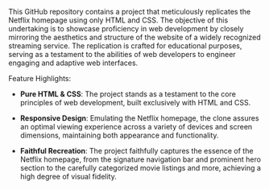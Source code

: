 This GitHub repository contains a project that meticulously replicates the Netflix homepage using only HTML and CSS. The objective of this undertaking is to showcase proficiency in web development by closely mirroring the aesthetics and structure of the website of a widely recognized streaming service. The replication is crafted for educational purposes, serving as a testament to the abilities of web developers to engineer engaging and adaptive web interfaces.

Feature Highlights:

- **Pure HTML & CSS**: The project stands as a testament to the core principles of web development, built exclusively with HTML and CSS.

- **Responsive Design**: Emulating the Netflix homepage, the clone assures an optimal viewing experience across a variety of devices and screen dimensions, maintaining both appearance and functionality.

- **Faithful Recreation**: The project faithfully captures the essence of the Netflix homepage, from the signature navigation bar and prominent hero section to the carefully categorized movie listings and more, achieving a high degree of visual fidelity.
